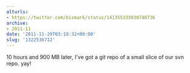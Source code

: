 ```yaml
---
alturls:
- https://twitter.com/bismark/status/141355335930740736
archive:
- 2011-11
date: '2011-11-29T03:18:32+00:00'
slug: '1322536712'
---
```


10 hours and 900 MB later, I've got a git repo of a small slice of our svn repo. yay!

